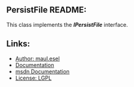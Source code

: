## PersistFile README:
This class implements the ***IPersistFile*** interface.

## Links:
* [Author: maul.esel](https://github.com/maul-esel)
* [Documentation](http://maul-esel.github.com/COM-Classes/master/PersistFile)
* [msdn Documentation](http://msdn.microsoft.com/en-us/library/windows/desktop/ms687223)
* [License: LGPL](http://www.gnu.org/licenses/lgpl-2.1.txt)